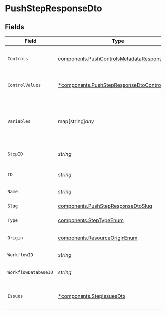 # PushStepResponseDto


## Fields

| Field                                                                                                       | Type                                                                                                        | Required                                                                                                    | Description                                                                                                 |
| ----------------------------------------------------------------------------------------------------------- | ----------------------------------------------------------------------------------------------------------- | ----------------------------------------------------------------------------------------------------------- | ----------------------------------------------------------------------------------------------------------- |
| `Controls`                                                                                                  | [components.PushControlsMetadataResponseDto](../../models/components/pushcontrolsmetadataresponsedto.md)    | :heavy_check_mark:                                                                                          | Controls metadata for the push step                                                                         |
| `ControlValues`                                                                                             | [*components.PushStepResponseDtoControlValues](../../models/components/pushstepresponsedtocontrolvalues.md) | :heavy_minus_sign:                                                                                          | Control values for the push step                                                                            |
| `Variables`                                                                                                 | map[string]*any*                                                                                            | :heavy_check_mark:                                                                                          | JSON Schema for variables, follows the JSON Schema standard                                                 |
| `StepID`                                                                                                    | *string*                                                                                                    | :heavy_check_mark:                                                                                          | Unique identifier of the step                                                                               |
| `ID`                                                                                                        | *string*                                                                                                    | :heavy_check_mark:                                                                                          | Database identifier of the step                                                                             |
| `Name`                                                                                                      | *string*                                                                                                    | :heavy_check_mark:                                                                                          | Name of the step                                                                                            |
| `Slug`                                                                                                      | [components.PushStepResponseDtoSlug](../../models/components/pushstepresponsedtoslug.md)                    | :heavy_check_mark:                                                                                          | Slug of the step                                                                                            |
| `Type`                                                                                                      | [components.StepTypeEnum](../../models/components/steptypeenum.md)                                          | :heavy_check_mark:                                                                                          | Type of the step                                                                                            |
| `Origin`                                                                                                    | [components.ResourceOriginEnum](../../models/components/resourceoriginenum.md)                              | :heavy_check_mark:                                                                                          | Origin of the workflow                                                                                      |
| `WorkflowID`                                                                                                | *string*                                                                                                    | :heavy_check_mark:                                                                                          | Workflow identifier                                                                                         |
| `WorkflowDatabaseID`                                                                                        | *string*                                                                                                    | :heavy_check_mark:                                                                                          | Workflow database identifier                                                                                |
| `Issues`                                                                                                    | [*components.StepIssuesDto](../../models/components/stepissuesdto.md)                                       | :heavy_minus_sign:                                                                                          | Issues associated with the step                                                                             |